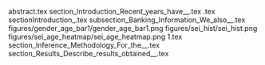 abstract.tex
section_Introduction_Recent_years_have__.tex
.tex
sectionIntroduction_.tex
subsection_Banking_Information_We_also__.tex
figures/gender_age_bar1/gender_age_bar1.png
figures/sei_hist/sei_hist.png
figures/sei_age_heatmap/sei_age_heatmap.png
1.tex
section_Inference_Methodology_For_the__.tex
section_Results_Describe_results_obtained__.tex
